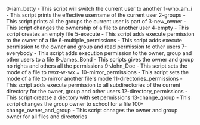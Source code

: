 0-iam_betty - This script will switch the current user to another
1-who_am_i - This script prints the effective username of the current user
2-groups - This script prints all the groups the current user is part of
3-new_owner - This script changes the ownership of a file to another user
4-empty - This script creates an empty file
5-execute - This script adds execute permission to the owner of a file
6-multiple_permissions - This script adds execute permission to the owner and group and read permission to other users
7-everybody - This script adds execution permission to the owner, group and other users to a file
8-James_Bond - This scripts gives the owner and group no rights and others all the permissions
9-John_Doe - This script sets the mode of a file to rwxr-w-wx
= 10-mirror_permissions - This script sets the mode of a file to mirror another file's mode
11-directories_permissions - This script adds execute permission to all subdirectories of the current directory for the owner, group and other users
12-directory_permissions - This script creatse a diectory with set permissions
13-change_group - This script changes the group owner to school for a file
100-change_owner_and_group - This script chnages the owner and group owner for all files and directories
